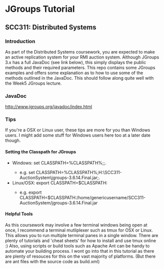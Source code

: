 # JGroups Tutorial
## SCC311: Distributed Systems

### Introduction
As part of the Distributed Systems coursework, you are expected to make an active replication system for your RMI auction system. Although JGroups 3.x has a full JavaDoc (see link below), this simply displays the public methods and their required parameters. This repo contains some JGroups examples and offers some explanation as to how to use some of the methods outlined in the JavaDoc. This should follow along quite well with the Week5 JGroups lecture.

### JavaDoc
http://www.jgroups.org/javadoc/index.html

### Tips
If you're a OSX or Linux user, these tips are more for you than Windows users. I might add some stuff for Windows users here too at a later date though.
#### Setting the Classpath for JGroups
 - Windows:  set CLASSPATH=%CLASSPATH%;<Enter path of jgroups.jar>;.
   - e.g. set CLASSPATH=%CLASSPATH%;H:\SCC311-AuctionSystem\jgroups-3.6.14.Final.jar;.
 - Linux/OSX:  export CLASSPATH=$CLASSPATH:<Enter path of jgroups.jar>
   - e.g. export CLASSPATH=$CLASSPATH:/home/genericusername/SCC311-AuctionSystem/jgroups-3.6.14.Final.jar
#### Helpful Tools
As this coursework may involve a few terminal windows being open at once, I recommend a terminal mutliplexer such as tmux for OSX or Linux. This allows you to run multiple terminal panes in a single window. There are plenty of tutorials and 'cheat sheets' for how to install and use tmux online :)
Also, using scripts or build tools such as Apache Ant can be handy to automate your building process. I wont go into that in this tutorial as there are plenty of resouces for this on the vast majority of platforms. (But there are ant files with the source code as build.xml)

